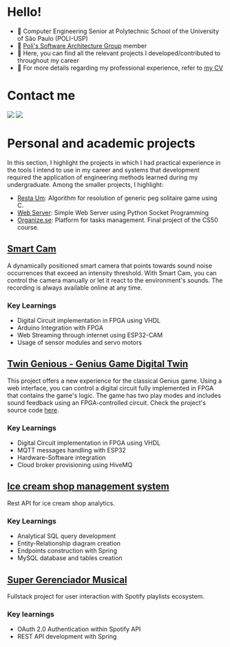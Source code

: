 # Hello!

- 🔭 Computer Engineering Senior at Polytechnic School of the University of São Paulo (POLI-USP)
- 📖 [Poli's Software Architecture Group](https://www.linkedin.com/company/garsoft) member
- 💬 Here, you can find all the relevant projects I developed/contributed to throughout my career
- 💬 For more details regarding my professional experience, refer to [my CV](https://drive.google.com/file/d/1C5IvnWA-DN77B7PmeGEAFRIJyu-ZbiCJ/view?usp=drive_link)

# Contact me
  
<div>
<a href=https://www.linkedin.com/in/henriquepaes1/" target="_blank"><img src="https://img.shields.io/badge/-LinkedIn-%230077B5?style=for-the-badge&logo=linkedin&logoColor=white" target="_blank"></a> 
<a href = "mailto:henriquee.paes1@gmail.com"><img src="https://img.shields.io/badge/-Gmail-%23333?style=for-the-badge&logo=gmail&logoColor=white" target="_blank"></a>
</div>
  
# Personal and academic projects
In this section, I highlight the projects in which I had practical experience in the tools I intend to use in my career and systems that development required the application 
of engineering methods learned during my undergraduate. Among the smaller projects, I highlight: 

- [Resta Um](https://github.com/henriquepaes1/restaum): Algorithm for resolution of generic peg solitaire game using C.
- [Web Server](https://github.com/henriquepaes1/servidor-web): Simple Web Server using Python Socket Programming
- [Organize.se](https://github.com/henriquepaes1/organizese): Platform for tasks management. Final project of the CS50 course.

## [Smart Cam](https://www.canva.com/design/DAF79YRvrBc/8r4vmDkX1FXDvOye1nYRnA/edit)
A dynamically positioned smart camera that points towards sound noise occurrences that exceed an intensity threshold.
With Smart Cam, you can control the camera manually or let it react to the environment's sounds. The recording is always available online at any time.

### Key Learnings
- Digital Circuit implementation in FPGA using VHDL
- Arduino Integration with FPGA
- Web Streaming through internet using ESP32-CAM
- Usage of sensor modules and servo motors

## [Twin Genious - Genius Game Digital Twin](https://www.canva.com/design/DAFxDvowMMk/fmFql6FsF3cnarBq7WEV1A/edit?utm_content=DAFxDvowMMk&utm_campaign=designshare&utm_medium=link2&utm_source=sharebutton)
  This project offers a new experience for the classical Genius game.
Using a web interface, you can control a digital circuit fully implemented in FPGA that contains the game's logic. The game has two play modes and includes sound feedback using an FPGA-controlled circuit.
  Check the project's source code [here](https://github.com/GARSoftPoli/twin-genious).

  ### Key Learnings
  - Digital Circuit implementation in FPGA using VHDL
  - MQTT messages handling with ESP32
  - Hardware-Software integration
  - Cloud broker provisioning using HiveMQ

  ## [Ice cream shop management system](https://github.com/004-JPA/FranquiaSorveteria) 
  Rest API for ice cream shop analytics.
  
  ### Key Learnings
  - Analytical SQL query development
  - Entity-Relationship diagram creation
  - Endpoints construction with Spring
  - MySQL database and tables creation
  
## [Super Gerenciador Musical](https://github.com/projetomac0321/SuperGerenciadorMusical)
  Fullstack project for user interaction with Spotify playlists ecosystem.  
  
  ### Key learnings
  - OAuth 2.0 Authentication within Spotify API
  - REST API development with Spring 


